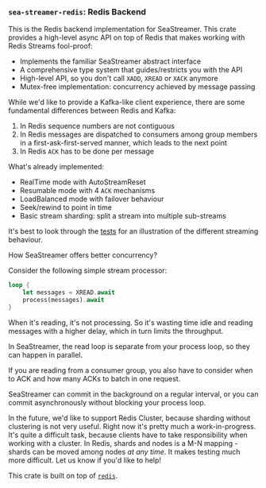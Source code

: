 ### `sea-streamer-redis`: Redis Backend

This is the Redis backend implementation for SeaStreamer.
This crate provides a high-level async API on top of Redis that makes working with Redis Streams fool-proof:

+ Implements the familiar SeaStreamer abstract interface
+ A comprehensive type system that guides/restricts you with the API
+ High-level API, so you don't call `XADD`, `XREAD` or `XACK` anymore
+ Mutex-free implementation: concurrency achieved by message passing

While we'd like to provide a Kafka-like client experience, there are some fundamental differences between Redis and Kafka:

1. In Redis sequence numbers are not contiguous
2. In Redis messages are dispatched to consumers among group members in a first-ask-first-served manner, which leads to the next point
3. In Redis `ACK` has to be done per message

What's already implemented:

+ RealTime mode with AutoStreamReset
+ Resumable mode with 4 `ACK` mechanisms
+ LoadBalanced mode with failover behaviour
+ Seek/rewind to point in time
+ Basic stream sharding: split a stream into multiple sub-streams

It's best to look through the [tests](https://github.com/SeaQL/sea-streamer/tree/main/sea-streamer-redis/tests)
for an illustration of the different streaming behaviour.

How SeaStreamer offers better concurrency?

Consider the following simple stream processor:

```rust
loop {
    let messages = XREAD.await
    process(messages).await
}
```

When it's reading, it's not processing. So it's wasting time idle and reading messages with a higher delay, which in turn limits the throughput.

In SeaStreamer, the read loop is separate from your process loop, so they can happen in parallel.

If you are reading from a consumer group, you also have to consider when to ACK and how many ACKs to batch in one request.

SeaStreamer can commit in the background on a regular interval, or you can commit asynchronously without blocking your process loop.

In the future, we'd like to support Redis Cluster, because sharding without clustering is not very useful.
Right now it's pretty much a work-in-progress.
It's quite a difficult task, because clients have to take responsibility when working with a cluster.
In Redis, shards and nodes is a M-N mapping - shards can be moved among nodes *at any time*.
It makes testing much more difficult.
Let us know if you'd like to help!

This crate is built on top of [`redis`](https://docs.rs/redis).
